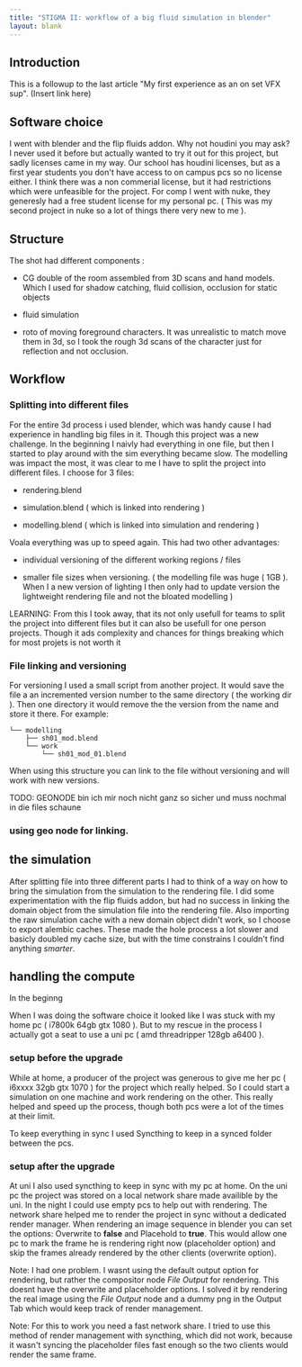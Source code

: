 ```yaml
---
title: "STIGMA II: workflow of a big fluid simulation in blender"
layout: blank
---
```


## Introduction
This is a followup to the last article "My first experience as an on set VFX sup". (Insert link here)

## Software choice
I went with blender and the flip fluids addon. 
Why not houdini you may ask?
I never used it before but actually wanted to try it out for this project, but sadly licenses came in my way.
Our school has houdini licenses, but as a first year students you don't have access to on campus pcs so no license either.
I think there was a non commerial license, but it had restrictions which were unfeasible for the project.
For comp I went with nuke, they generesly had a free student license for my personal pc. ( This was my second project in nuke so a lot of things there very new to me ).

## Structure
The shot had different components :

- CG double of the room assembled from 3D scans and hand models. 
Which I used for shadow catching, fluid collision, occlusion for static objects

- fluid simulation

- roto of moving foreground characters. It was unrealistic to match move them in 3d, so I took the rough 3d scans of the character just for reflection and not occlusion.

## Workflow

### Splitting into different files
For the entire 3d process i used blender, which was handy cause I had experience in handling big files in it. 
Though this project was a new challenge. 
In the beginning I naivly had everything in one file, but then I started to play around with the sim everything became slow.
The modelling was impact the most, it was clear to me I have to split the project into different files.
I choose for 3 files:

- rendering.blend

- simulation.blend ( which is linked into rendering )

- modelling.blend ( which is linked into simulation and rendering ) 

Voala everything was up to speed again. This had two other advantages:

- individual versioning of the different working regions / files

- smaller file sizes when versioning. ( the modelling file was huge ( 1GB ). When I a new version of lighting I then only had to update version the lightweight rendering file and not the bloated modelling )

LEARNING: From this I took away, that its not only usefull for teams to split the project into different files
but it can also be usefull for one person projects. Though it ads complexity and chances for things breaking which for most projets is not worth it

### File linking and versioning
For versioning I used a small script from another project.
It would save the file a an incremented version number to the same directory ( the working dir ).
Then one directory it would remove the the version from the name and store it there.
For example:

    └── modelling
        ├── sh01_mod.blend
        └── work
            └── sh01_mod_01.blend

When using this structure you can link to the file without versioning and will work with new versions.

TODO: GEONODE bin ich mir noch nicht ganz so sicher und muss nochmal in die files schaune

### using geo node for linking.

## the simulation
After splitting file into three different parts I had to think of a way on how to bring the simulation from the simulation to the rendering file. I did some experimentation with the flip fluids addon, but had no success in linking the domain object from the simulation file into the rendering file. Also importing the raw simulation cache with a new domain object didn't work, so I choose to export alembic caches. These made the hole process a lot slower and basicly doubled my cache size,
but with the time constrains I couldn't find anything *smarter*.

## handling the compute

In the beginng 

When I was doing the software choice it looked like I was stuck with my home pc ( i7800k 64gb gtx 1080 ).
But to my rescue in the process I actually got a seat to use a uni pc ( amd threadripper 128gb a6400 ).

### setup before the upgrade

While at home, a producer of the project was generous to give me her pc ( i6xxxx 32gb gtx 1070 ) for the project which really helped.
So I could start a simulation on one machine and work rendering on the other.
This really helped and speed up the process, though both pcs were a lot of the times at their limit.

To keep everything in sync I used Syncthing to keep in a synced folder between the pcs. 

### setup after the upgrade

At uni I also used syncthing to keep in sync with my pc at home.
On the uni pc the project was stored on a local network share made availible by the uni.
In the night I could use empty pcs to help out with rendering.
The network share helped me to render the project in sync without a dedicated render manager.
When rendering an image sequence in blender you can set the options:
Overwrite to **false** and Placehold to **true**.
This would allow one pc to mark the frame he is rendering right now (placeholder option) and
skip the frames already rendered by the other clients (overwrite option).

Note: I had one problem. I wasnt using the default output option for rendering, 
but rather the compositor node *File Output* for rendering. This doesnt have the overwrite and placeholder options.
I solved it by rendering the real image using the *File Output* node and a dummy png in the Output Tab
which would keep track of render management.

Note: For this to work you need a fast network share. 
I tried to use this method of render management with syncthing, which did not work, because it wasn't syncing the placeholder files fast enough so the two clients would render the same frame.
